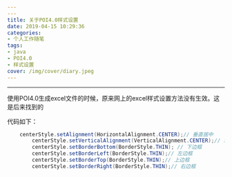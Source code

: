 ```yaml
---
---
title: 关于POI4.0样式设置
date: 2019-04-15 10:29:36
categories:
- 个人工作随笔
tags:
- java
- POI4.0
- 样式设置
cover: /img/cover/diary.jpeg
---
```

---
使用POI4.0生成excel文件的时候，原来网上的excel样式设置方法没有生效。这是后来找到的

代码如下：
```java
    centerStyle.setAlignment(HorizontalAlignment.CENTER);// 垂直居中
		centerStyle.setVerticalAlignment(VerticalAlignment.CENTER);// 水平居中
		centerStyle.setBorderBottom(BorderStyle.THIN); // 下边框
		centerStyle.setBorderLeft(BorderStyle.THIN);// 左边框
		centerStyle.setBorderTop(BorderStyle.THIN);// 上边框
		centerStyle.setBorderRight(BorderStyle.THIN);// 右边框
```
